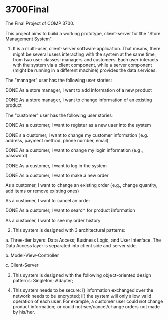 # 3700Final

The Final Project of COMP 3700.

This project aims to build a working prototype, client-server for the "Store Management System".

1. It is a multi-user, client-server software application. That means, there might be several users interacting with the system at the same time, from two user classes: managers and customers. Each user interacts with the system via a client component, while a server component (might be running in a different machine) provides the data services.

The "manager" user has the following user stories:

DONE As a store manager, I want to add information of a new product 

DONE As a store manager, I want to change information of an existing product

The "customer" user has the following user stories:

DONE As a customer, I want to register as a new user into the system

DONE s a customer, I want to change my customer information (e.g. address, payment method, phone number, email)

DONE As a customer, I want to change my login information (e.g., password)

DONE As a customer, I want to log in the system

DONE As a customer, I want to make a new order
 
As a customer, I want to change an existing order (e.g., change quantity, add items or remove existing ones)

As a customer, I want to cancel an order

DONE As a customer, I want to search for product information

As a customer, I want to see my order history

2. This system is designed with 3 architectural patterns:

a. Three-tier layers: Data Access; Business Logic, and User Interface. The Data Access layer is separated into client side and server side.

b. Model-View-Controller

c. Client-Server

3. This system is designed with the following object-oriented design patterns: Singleton; Adapter;

4. This system needs to be secure: i) information exchanged over the network needs to be encrypted; ii) the system will only allow valid operation of each user. For example, a customer user could not change product information; or could not see/cancel/change orders not made by his/her.
